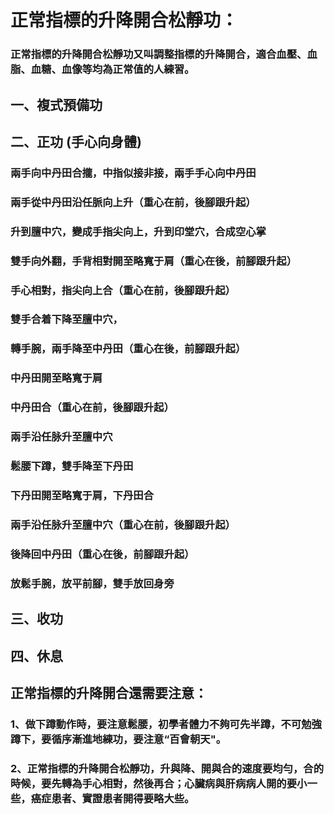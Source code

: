 # 正常指標的升降開合松靜功：
### 正常指標的升降開合松靜功又叫調整指標的升降開合，適合血壓、血脂、血糖、血像等均為正常值的人練習。

## 一、複式預備功

## 二、正功 (手心向身體)

### 兩手向中丹田合攏，中指似接非接，兩手手心向中丹田
### 兩手從中丹田沿任脈向上升（重心在前，後腳跟升起）
### 升到膻中穴，變成手指尖向上，升到印堂穴，合成空心掌
### 雙手向外翻，手背相對開至略寬于肩（重心在後，前腳跟升起）
### 手心相對，指尖向上合（重心在前，後腳跟升起）
### 雙手合着下降至膻中穴，
### 轉手腕，兩手降至中丹田（重心在後，前腳跟升起）
### 中丹田開至略寬于肩
### 中丹田合（重心在前，後腳跟升起）
### 兩手沿任脉升至膻中穴
### 鬆腰下蹲，雙手降至下丹田
### 下丹田開至略寬于肩，下丹田合
### 兩手沿任脉升至膻中穴（重心在前，後腳跟升起）
### 後降回中丹田（重心在後，前腳跟升起）
### 放鬆手腕，放平前腳，雙手放回身旁

## 三、收功

## 四、休息

## 正常指標的升降開合還需要注意：

### 1、做下蹲動作時，要注意鬆腰，初學者體力不夠可先半蹲，不可勉強蹲下，要循序漸進地練功，要注意“百會朝天"。
### 2、正常指標的升降開合松靜功，升與降、開與合的速度要均勻，合的時候，要先轉為手心相對，然後再合；心臟病與肝病病人開的要小一些，癌症患者、實證患者開得要略大些。
